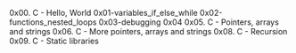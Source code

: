 0x00. C - Hello, World
0x01-variables_if_else_while
0x02-functions_nested_loops
0x03-debugging
0x04
0x05. C - Pointers, arrays and strings
0x06. C - More pointers, arrays and strings
0x08. C - Recursion
0x09. C - Static libraries

